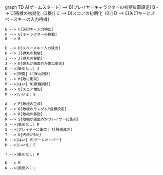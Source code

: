 graph TD
    A[ゲームスタート] --> B[プレイヤーキャラクターの初期位置設定]
    B --> C[残機の初期化（3機）]
    C --> D[スコアの初期化（0）]
    D --> E[矢印キーとスペースキーの入力待機]

    E --> F[矢印キー入力検出]
    F --> G[キャラクターの移動]
    G --> E

    E --> H[スペースキー入力検出]
    H --> I[弾丸の発射]
    I --> J[弾丸の移動]
    J --> K{弾丸が画面外か敵に衝突}
    K -->|衝突なし| J
    K -->|衝突| L[弾丸削除]
    L --> M{敵に衝突}
    M -->|はい| N[敵機削除]
    N --> O[スコア増加]
    M -->|いいえ| E

    A --> P[敵機の生成]
    P --> Q[敵機のランダムY座標設定]
    Q --> R[敵機の移動]
    R --> S{敵機が画面外かプレイヤーに衝突}
    S -->|衝突なし| R
    S -->|プレイヤーに衝突| T[残機減少]
    T --> U{残機が0か}
    U -->|はい| V[ゲームオーバー]
    U -->|いいえ| E

    T -->|衝突なし| P

    K --> M
    K -->|画面外| L
